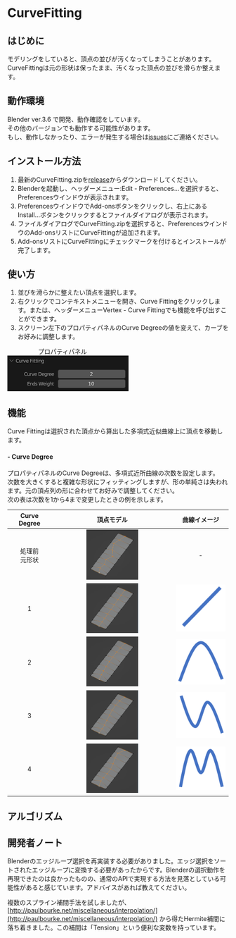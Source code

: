 # CurveFitting

## はじめに
モデリングをしていると、頂点の並びが汚くなってしまうことがあります。  
CurveFittingは元の形状は保ったまま、汚くなった頂点の並びを滑らか整えます。

## 動作環境
Blender ver.3.6 で開発、動作確認をしています。  
その他のバージョンでも動作する可能性があります。  
もし、動作しなかったり、エラーが発生する場合は[issues](https://github.com/zuda77/CurveFitting_blender_addon/issues)にご連絡ください。

## インストール方法
1.  最新のCurveFitting.zipを[release](https://github.com/zuda77/CurveFitting_blender_addon/releases)からダウンロードしてください。
2.  Blenderを起動し、ヘッダーメニュー:Edit - Preferences...を選択すると、Preferencesウインドウが表示されます。
3.  PreferencesウインドウでAdd-onsボタンをクリックし、右上にあるInstall...ボタンをクリックするとファイルダイアログが表示されます。
4.  ファイルダイアログでCurveFitting.zipを選択すると、PreferencesウインドウのAdd-onsリストにCurveFittingが追加されます。
5.  Add-onsリストにCurveFittingにチェックマークを付けるとインストールが完了します。

##  使い方
1.  並びを滑らかに整えたい頂点を選択します。
2.  右クリックでコンテキストメニューを開き、Curve Fittingをクリックします。または、ヘッダーメニューVertex - Curve Fittingでも機能を呼び出すことができます。
3.  スクリーン左下のプロパティパネルのCurve Degreeの値を変えて、カーブをお好みに調整します。

　　　　　プロパティパネル  
![grafik](https://github.com/zuda77/CurveFitting_blender_addon/blob/main/images/prop_2deg.PNG)

## 機能
Curve Fittingは選択された頂点から算出した多項式近似曲線上に頂点を移動します。

#### - Curve Degree
プロパティパネルのCurve Degreeは、多項式近所曲線の次数を設定します。  
次数を大きくすると複雑な形状にフィッティングしますが、形の単純さは失われます。元の頂点列の形に合わせてお好みで調整してください。  
次の表は次数を1から4まで変更したときの例を示します。

|Curve Degree|頂点モデル|曲線イメージ|
|:-:|:-:|:-:|
|処理前<br>元形状|<img src="https://github.com/zuda77/CurveFitting_blender_addon/blob/main/images/before.PNG" width="45%">|-|
|1|<img src="https://github.com/zuda77/CurveFitting_blender_addon/blob/main/images/leaf_1deg.PNG" width="45%">|![grafik](https://github.com/zuda77/CurveFitting_blender_addon/blob/main/images/curve_1deg.PNG)|
|2|<img src="https://github.com/zuda77/CurveFitting_blender_addon/blob/main/images/leaf_2deg.PNG" width="45%">|![grafik](https://github.com/zuda77/CurveFitting_blender_addon/blob/main/images/curve_2deg.PNG)|
|3|<img src="https://github.com/zuda77/CurveFitting_blender_addon/blob/main/images/leaf_3deg.PNG" width="45%">|![grafik](https://github.com/zuda77/CurveFitting_blender_addon/blob/main/images/curve_3deg.PNG)|
|4|<img src="https://github.com/zuda77/CurveFitting_blender_addon/blob/main/images/leaf_4deg.PNG" width="45%">|![grafik](https://github.com/zuda77/CurveFitting_blender_addon/blob/main/images/curve_4deg.PNG)|



## アルゴリズム



## 開発者ノート

Blenderのエッジループ選択を再実装する必要がありました。エッジ選択をソートされたエッジループに変換する必要があったからです。Blenderの選択動作を再現できたのは良かったものの、通常のAPIで実現する方法を見落としている可能性があると感じています。アドバイスがあれば教えてください。

複数のスプライン補間手法を試しましたが、[http://paulbourke.net/miscellaneous/interpolation/](http://paulbourke.net/miscellaneous/interpolation/) から得たHermite補間に落ち着きました。この補間は「Tension」という便利な変数を持っています。
